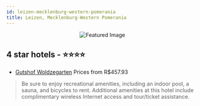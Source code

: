 ```yaml
---
id: leizen-mecklenburg-western-pomerania
title: Leizen, Mecklenburg-Western Pomerania
---
```


<center><img src="https://i.travelapi.com/hotels/10000000/9470000/9469500/9469450/9476094b_z.jpg" alt="Featured Image" /></center>


##  4 star hotels - ⭐️⭐️⭐️⭐️

-    [Gutshof Woldzegarten](https://us.hurb.com/hotels/leizen/gutshof-woldzegarten-JNP-JP833415?cmp=18055) Prices from R$457.93
   > Be sure to enjoy recreational amenities, including an indoor pool, a sauna, and bicycles to rent. Additional amenities at this hotel include complimentary wireless Internet access and tour/ticket assistance.
